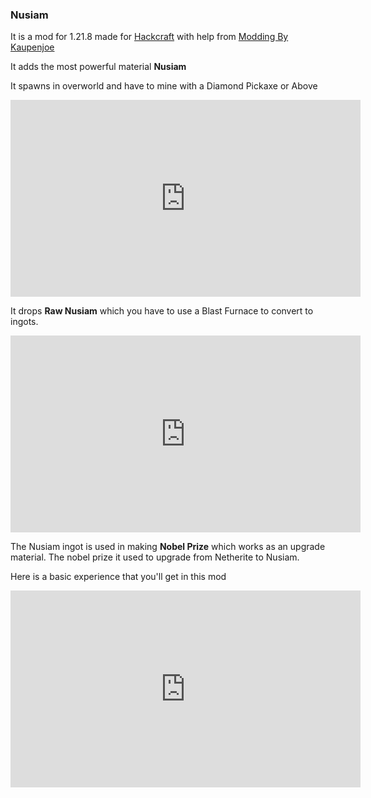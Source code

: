 ### Nusiam

It is a mod for 1.21.8 made for [Hackcraft](https://hackcraft.hackclub.com/) with help from [Modding By Kaupenjoe](https://www.youtube.com/@ModdingByKaupenjoe)

It adds the most powerful material **Nusiam**

It spawns in overworld and have to mine with a Diamond Pickaxe or Above

<iframe width="560" height="315" src="https://www.youtube-nocookie.com/embed/tNJqVdyqXEo" title="YouTube video player" frameborder="0" allow="accelerometer; autoplay; clipboard-write; encrypted-media; gyroscope; picture-in-picture; web-share" allowfullscreen></iframe>

It drops **Raw Nusiam** which you have to use a Blast Furnace to convert to ingots.

<iframe width="560" height="315" src="https://www.youtube-nocookie.com/embed/CSeL_F-mrFk" title="YouTube video player" frameborder="0" allow="accelerometer; autoplay; clipboard-write; encrypted-media; gyroscope; picture-in-picture; web-share" allowfullscreen></iframe>

The Nusiam ingot is used in making **Nobel Prize** which works as an upgrade material.
The nobel prize it used to upgrade from Netherite to Nusiam.

Here is a basic experience that you'll get in this mod

<iframe width="560" height="315" src="https://www.youtube-nocookie.com/embed/RU89mmCkWvo" title="YouTube video player" frameborder="0" allow="accelerometer; autoplay; clipboard-write; encrypted-media; gyroscope; picture-in-picture; web-share" allowfullscreen></iframe>
